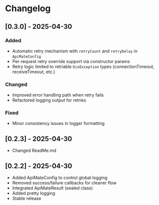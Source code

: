 # Changelog
## [0.3.0] - 2025-04-30
### Added
- Automatic retry mechanism with `retryCount` and `retryDelay` in `ApiMateConfig`
- Per-request retry override support via constructor params
- Retry logic limited to retriable `DioException` types (connectionTimeout, receiveTimeout, etc.)

### Changed
- Improved error handling path when retry fails
- Refactored logging output for retries

### Fixed
- Minor consistency issues in logger formatting

## [0.2.3] - 2025-04-30

- Changed ReadMe.md
 
## [0.2.2] - 2025-04-30

- Added ApiMateConfig to control global logging
- Removed success/failure callbacks for cleaner flow
- Integrated ApiMateResult (sealed class)
- Added pretty logging
- Stable release